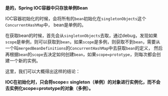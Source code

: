 **是的，Spring IOC容器中只存放单例Bean**

IOC容器初始化的时候，会将所有的`bean`初始化在`singletonObjects`这个`ConcurrentHashMap`中， bean是单例的。

在获取bean的时候，首先会从`singletonObjects`去取，通过debug，发现如果`scope`是单例，则可以获取到`bean`，如果`scope`是多例，则获取不到`bean`，需要从一个叫`mergedBeanDefinitions`的`ConcurrentHashMap`中去获取`bean`的定义，
然后再根据`bean`的`scope`去决定如何创建`bean`，如果`scope=prototype`，则每次都会创建一个新的实例。

这里，我们可以大概得出这样的结论：

**IOC在初始化时，只会将scope= singleton（单例）的对象进行实例化，而不会去实例化scope=prototype的对象（多例）。**